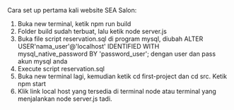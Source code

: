 Cara set up pertama kali website SEA Salon:
1. Buka new terminal, ketik npm run build
2. Folder build sudah terbuat, lalu ketik node server.js
3. Buka file script reservation.sql di program mysql, diubah ALTER USER'nama_user'@'localhost' IDENTIFIED WITH mysql_native_password BY 'password_user'; dengan user dan pass akun mysql anda 
4. Execute script reservation.sql
5. Buka new terminal lagi, kemudian ketik cd first-project dan cd src. Ketik npm start
6. Klik link local host yang tersedia di terminal node atau terminal yang menjalankan node server.js tadi.



